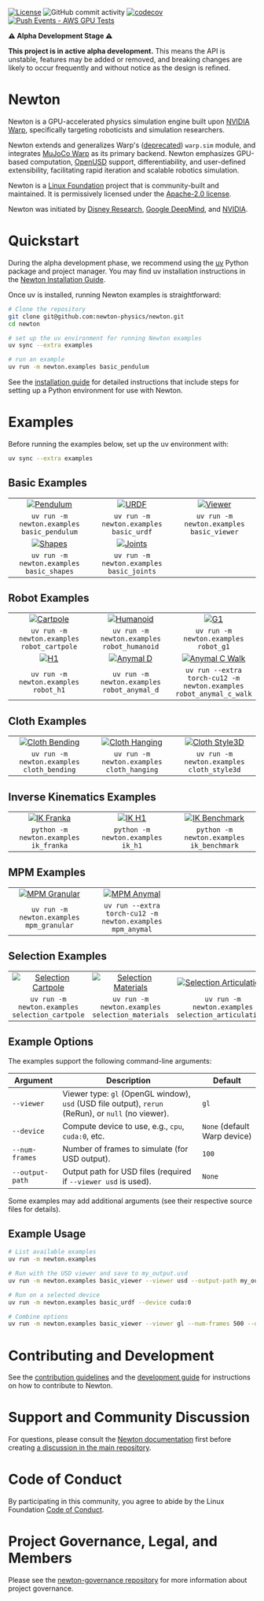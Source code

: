 [![License](https://img.shields.io/badge/License-Apache_2.0-blue.svg)](https://opensource.org/licenses/Apache-2.0)
![GitHub commit activity](https://img.shields.io/github/commit-activity/m/newton-physics/newton/main)
[![codecov](https://codecov.io/gh/newton-physics/newton/graph/badge.svg?token=V6ZXNPAWVG)](https://codecov.io/gh/newton-physics/newton)
[![Push Events - AWS GPU Tests](https://github.com/newton-physics/newton/actions/workflows/push_aws_gpu_tests.yml/badge.svg)](https://github.com/newton-physics/newton/actions/workflows/push_aws_gpu_tests.yml)

**⚠️ Alpha Development Stage ⚠️**

**This project is in active alpha development.** This means the API is unstable, features may be added or removed, and breaking changes are likely to occur frequently and without notice as the design is refined.

# Newton

Newton is a GPU-accelerated physics simulation engine built upon [NVIDIA Warp](https://github.com/NVIDIA/warp), specifically targeting roboticists and simulation researchers.

Newton extends and generalizes Warp's ([deprecated](https://github.com/NVIDIA/warp/discussions/735)) `warp.sim` module, and integrates
[MuJoCo Warp](https://github.com/google-deepmind/mujoco_warp) as its primary backend. Newton emphasizes GPU-based computation, [OpenUSD](https://openusd.org/) support, differentiability, and user-defined extensibility, facilitating rapid iteration and scalable robotics simulation.

Newton is a [Linux Foundation](https://www.linuxfoundation.org/) project that is community-built and maintained. It is permissively licensed under the [Apache-2.0 license](https://github.com/newton-physics/newton/blob/main/LICENSE.md).

Newton was initiated by [Disney Research](https://www.disneyresearch.com/), [Google DeepMind](https://deepmind.google/), and [NVIDIA](https://www.nvidia.com/).

# Quickstart

During the alpha development phase, we recommend using the [uv](https://docs.astral.sh/uv/) Python package and project manager. You may find uv installation instructions in the [Newton Installation Guide](https://newton-physics.github.io/newton/guide/installation.html#method-1-using-uv-recommended).

Once uv is installed, running Newton examples is straightforward:

```bash
# Clone the repository
git clone git@github.com:newton-physics/newton.git
cd newton

# set up the uv environment for running Newton examples
uv sync --extra examples

# run an example
uv run -m newton.examples basic_pendulum
```

See the [installation guide](https://newton-physics.github.io/newton/guide/installation.html) for detailed instructions that include steps for setting up a Python environment for use with Newton.

# Examples

Before running the examples below, set up the uv environment with:

```bash
uv sync --extra examples
```

## Basic Examples

<table>
  <tr>
    <td align="center" width="33%">
      <a href="https://github.com/newton-physics/newton/blob/main/newton/examples/basic/example_basic_pendulum.py">
        <img src="https://raw.githubusercontent.com/newton-physics/newton/main/docs/images/examples/example_basic_pendulum.jpg" alt="Pendulum">
      </a>
    </td>
    <td align="center" width="33%">
      <a href="https://github.com/newton-physics/newton/blob/main/newton/examples/basic/example_basic_urdf.py">
        <img src="https://raw.githubusercontent.com/newton-physics/newton/main/docs/images/examples/example_basic_urdf.jpg" alt="URDF">
      </a>
    </td>
    <td align="center" width="33%">
      <a href="https://github.com/newton-physics/newton/blob/main/newton/examples/basic/example_basic_viewer.py">
        <img src="https://raw.githubusercontent.com/newton-physics/newton/main/docs/images/examples/example_basic_viewer.jpg" alt="Viewer">
      </a>
    </td>
  </tr>
  <tr>
    <td align="center">
      <code>uv run -m newton.examples basic_pendulum</code>
    </td>
    <td align="center">
      <code>uv run -m newton.examples basic_urdf</code>
    </td>
    <td align="center">
      <code>uv run -m newton.examples basic_viewer</code>
    </td>
  </tr>
  <tr>
    <td align="center" width="33%">
      <a href="https://github.com/newton-physics/newton/blob/main/newton/examples/basic/example_basic_shapes.py">
        <img src="https://raw.githubusercontent.com/newton-physics/newton/main/docs/images/examples/example_basic_shapes.jpg" alt="Shapes">
      </a>
    </td>
    <td align="center" width="33%">
      <a href="https://github.com/newton-physics/newton/blob/main/newton/examples/basic/example_basic_joints.py">
        <img src="https://raw.githubusercontent.com/newton-physics/newton/main/docs/images/examples/example_basic_joints.jpg" alt="Joints">
      </a>
    </td>
    <td align="center" width="33%">
      <!-- <a href="https://github.com/newton-physics/newton/blob/main/newton/examples/basic/example_basic_viewer.py">
        <img src="https://raw.githubusercontent.com/newton-physics/newton/main/docs/images/examples/example_basic_viewer.jpg" alt="Viewer">
      </a> -->
    </td>
  </tr>
  <tr>
    <td align="center">
      <code>uv run -m newton.examples basic_shapes</code>
    </td>
    <td align="center">
      <code>uv run -m newton.examples basic_joints</code>
    </td>
    <td align="center">
      <!-- <code>python -m newton.examples basic_viewer</code> -->
    </td>
  </tr>
</table>

## Robot Examples

<table>
  <tr>
    <td align="center" width="33%">
      <a href="https://github.com/newton-physics/newton/blob/main/newton/examples/robot/example_robot_cartpole.py">
        <img src="https://raw.githubusercontent.com/newton-physics/newton/main/docs/images/examples/example_robot_cartpole.jpg" alt="Cartpole">
      </a>
    </td>
    <td align="center" width="33%">
      <a href="https://github.com/newton-physics/newton/blob/main/newton/examples/robot/example_robot_humanoid.py">
        <img src="https://raw.githubusercontent.com/newton-physics/newton/main/docs/images/examples/example_robot_humanoid.jpg" alt="Humanoid">
      </a>
    </td>
    <td align="center" width="33%">
      <a href="https://github.com/newton-physics/newton/blob/main/newton/examples/robot/example_robot_g1.py">
        <img src="https://raw.githubusercontent.com/newton-physics/newton/main/docs/images/examples/example_robot_g1.jpg" alt="G1">
      </a>
    </td>
  </tr>
  <tr>
    <td align="center">
      <code>uv run -m newton.examples robot_cartpole</code>
    </td>
    <td align="center">
      <code>uv run -m newton.examples robot_humanoid</code>
    </td>
    <td align="center">
      <code>uv run -m newton.examples robot_g1</code>
    </td>
  </tr>
  <tr>
    <td align="center" width="33%">
      <a href="https://github.com/newton-physics/newton/blob/main/newton/examples/robot/example_robot_h1.py">
        <img src="https://raw.githubusercontent.com/newton-physics/newton/main/docs/images/examples/example_robot_h1.jpg" alt="H1">
      </a>
    </td>
    <td align="center" width="33%">
      <a href="https://github.com/newton-physics/newton/blob/main/newton/examples/robot/example_robot_anymal_d.py">
        <img src="https://raw.githubusercontent.com/newton-physics/newton/main/docs/images/examples/example_robot_anymal_d.jpg" alt="Anymal D">
      </a>
    </td>
    <td align="center" width="33%">
      <a href="https://github.com/newton-physics/newton/blob/main/newton/examples/robot/example_robot_anymal_c_walk.py">
        <img src="https://raw.githubusercontent.com/newton-physics/newton/main/docs/images/examples/example_robot_anymal_c_walk.jpg" alt="Anymal C Walk">
      </a>
    </td>
  </tr>
  <tr>
    <td align="center">
      <code>uv run -m newton.examples robot_h1</code>
    </td>
    <td align="center">
      <code>uv run -m newton.examples robot_anymal_d</code>
    </td>
    <td align="center">
      <code>uv run --extra torch-cu12 -m newton.examples robot_anymal_c_walk</code>
    </td>
  </tr>
</table>

## Cloth Examples

<table>
  <tr>
    <td align="center" width="33%">
      <a href="https://github.com/newton-physics/newton/blob/main/newton/examples/cloth/example_cloth_bending.py">
        <img src="https://raw.githubusercontent.com/newton-physics/newton/main/docs/images/examples/example_cloth_bending.jpg" alt="Cloth Bending">
      </a>
    </td>
    <td align="center" width="33%">
      <a href="https://github.com/newton-physics/newton/blob/main/newton/examples/cloth/example_cloth_hanging.py">
        <img src="https://raw.githubusercontent.com/newton-physics/newton/main/docs/images/examples/example_cloth_hanging.jpg" alt="Cloth Hanging">
      </a>
    </td>
    <td align="center" width="33%">
      <a href="https://github.com/newton-physics/newton/blob/main/newton/examples/cloth/example_cloth_style3d.py">
        <img src="https://raw.githubusercontent.com/newton-physics/newton/main/docs/images/examples/example_cloth_style3d.jpg" alt="Cloth Style3D">
      </a>
    </td>
  </tr>
  <tr>
    <td align="center">
      <code>uv run -m newton.examples cloth_bending</code>
    </td>
    <td align="center">
      <code>uv run -m newton.examples cloth_hanging</code>
    </td>
    <td align="center">
      <code>uv run -m newton.examples cloth_style3d</code>
    </td>
  </tr>
</table>

## Inverse Kinematics Examples
<table>
  <tr>
    <td align="center" width="33%">
      <a href="newton/examples/ik/example_ik_franka.py">
        <img src="docs/images/examples/example_ik_franka.jpg" alt="IK Franka">
      </a>
    </td>
    <td align="center" width="33%">
      <a href="newton/examples/ik/example_ik_h1.py">
        <img src="docs/images/examples/example_ik_h1.jpg" alt="IK H1">
      </a>
    </td>
    <td align="center" width="33%">
      <a href="newton/examples/ik/example_ik_benchmark.py">
        <img src="docs/images/examples/example_ik_benchmark.jpg" alt="IK Benchmark">
      </a>
    </td>
  </tr>
  <tr>
    <td align="center">
      <code>python -m newton.examples ik_franka</code>
    </td>
    <td align="center">
      <code>python -m newton.examples ik_h1</code>
    </td>
    <td align="center">
      <code>python -m newton.examples ik_benchmark</code>
    </td>
  </tr>
</table>

## MPM Examples

<table>
  <tr>
    <td align="center" width="33%">
      <a href="https://github.com/newton-physics/newton/blob/main/newton/examples/mpm/example_mpm_granular.py">
        <img src="https://raw.githubusercontent.com/newton-physics/newton/main/docs/images/examples/example_mpm_granular.jpg" alt="MPM Granular">
      </a>
    </td>
    <td align="center" width="33%">
      <a href="https://github.com/newton-physics/newton/blob/main/newton/examples/mpm/example_mpm_anymal.py">
        <img src="https://raw.githubusercontent.com/newton-physics/newton/main/docs/images/examples/example_mpm_anymal.jpg" alt="MPM Anymal">
      </a>
    </td>
    <td align="center" width="33%">
      <!-- Future MPM example -->
    </td>
  </tr>
  <tr>
    <td align="center">
      <code>uv run -m newton.examples mpm_granular</code>
    </td>
    <td align="center">
      <code>uv run --extra torch-cu12 -m newton.examples mpm_anymal</code>
    </td>
    <td align="center">
      <!-- Future MPM example -->
    </td>
  </tr>
</table>

## Selection Examples

<table>
  <tr>
    <td align="center" width="33%">
      <a href="https://github.com/newton-physics/newton/blob/main/newton/examples/selection/example_selection_cartpole.py">
        <img src="https://raw.githubusercontent.com/newton-physics/newton/main/docs/images/examples/example_selection_cartpole.jpg" alt="Selection Cartpole">
      </a>
    </td>
    <td align="center" width="33%">
      <a href="https://github.com/newton-physics/newton/blob/main/newton/examples/selection/example_selection_materials.py">
        <img src="https://raw.githubusercontent.com/newton-physics/newton/main/docs/images/examples/example_selection_materials.jpg" alt="Selection Materials">
      </a>
    </td>
    <td align="center" width="33%">
      <a href="https://github.com/newton-physics/newton/blob/main/newton/examples/selection/example_selection_articulations.py">
        <img src="https://raw.githubusercontent.com/newton-physics/newton/main/docs/images/examples/example_selection_articulations.jpg" alt="Selection Articulations">
      </a>
    </td>
  </tr>
  <tr>
    <td align="center">
      <code>uv run -m newton.examples selection_cartpole</code>
    </td>
    <td align="center">
      <code>uv run -m newton.examples selection_materials</code>
    </td>
    <td align="center">
      <code>uv run -m newton.examples selection_articulations</code>
    </td>
  </tr>
</table>

## Example Options

The examples support the following command-line arguments:

| Argument        | Description                                                                                         | Default                      |
| --------------- | --------------------------------------------------------------------------------------------------- | ---------------------------- |
| `--viewer`      | Viewer type: `gl` (OpenGL window), `usd` (USD file output), `rerun` (ReRun), or `null` (no viewer). | `gl`                         |
| `--device`      | Compute device to use, e.g., `cpu`, `cuda:0`, etc.                                                  | `None` (default Warp device) |
| `--num-frames`  | Number of frames to simulate (for USD output).                                                      | `100`                        |
| `--output-path` | Output path for USD files (required if `--viewer usd` is used).                                     | `None`                       |

Some examples may add additional arguments (see their respective source files for details).

## Example Usage

```bash
# List available examples
uv run -m newton.examples

# Run with the USD viewer and save to my_output.usd
uv run -m newton.examples basic_viewer --viewer usd --output-path my_output.usd

# Run on a selected device
uv run -m newton.examples basic_urdf --device cuda:0

# Combine options
uv run -m newton.examples basic_viewer --viewer gl --num-frames 500 --device cpu
```

# Contributing and Development

See the [contribution guidelines](https://github.com/newton-physics/newton-governance/blob/main/CONTRIBUTING.md) and the [development guide](https://newton-physics.github.io/newton/guide/development.html) for instructions on how to contribute to Newton.

# Support and Community Discussion

For questions, please consult the [Newton documentation](https://newton-physics.github.io/newton/guide/overview.html) first before creating [a discussion in the main repository](https://github.com/newton-physics/newton/discussions).

# Code of Conduct

By participating in this community, you agree to abide by the Linux Foundation [Code of Conduct](https://lfprojects.org/policies/code-of-conduct/).

# Project Governance, Legal, and Members

Please see the [newton-governance repository](https://github.com/newton-physics/newton-governance) for more information about project governance.
